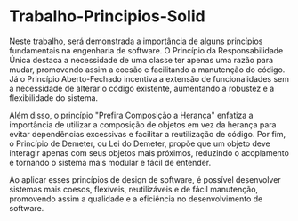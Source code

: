 # Trabalho-Principios-Solid

Neste trabalho, será demonstrada a importância de alguns princípios fundamentais na engenharia de software. O Princípio da Responsabilidade Única destaca a necessidade de uma classe ter apenas uma razão para mudar, promovendo assim a coesão e facilitando a manutenção do código. Já o Princípio Aberto-Fechado incentiva a extensão de funcionalidades sem a necessidade de alterar o código existente, aumentando a robustez e a flexibilidade do sistema.

Além disso, o princípio "Prefira Composição a Herança" enfatiza a importância de utilizar a composição de objetos em vez da herança para evitar dependências excessivas e facilitar a reutilização de código. Por fim, o Princípio de Demeter, ou Lei do Demeter, propõe que um objeto deve interagir apenas com seus objetos mais próximos, reduzindo o acoplamento e tornando o sistema mais modular e fácil de entender.

Ao aplicar esses princípios de design de software, é possível desenvolver sistemas mais coesos, flexíveis, reutilizáveis e de fácil manutenção, promovendo assim a qualidade e a eficiência no desenvolvimento de software.
